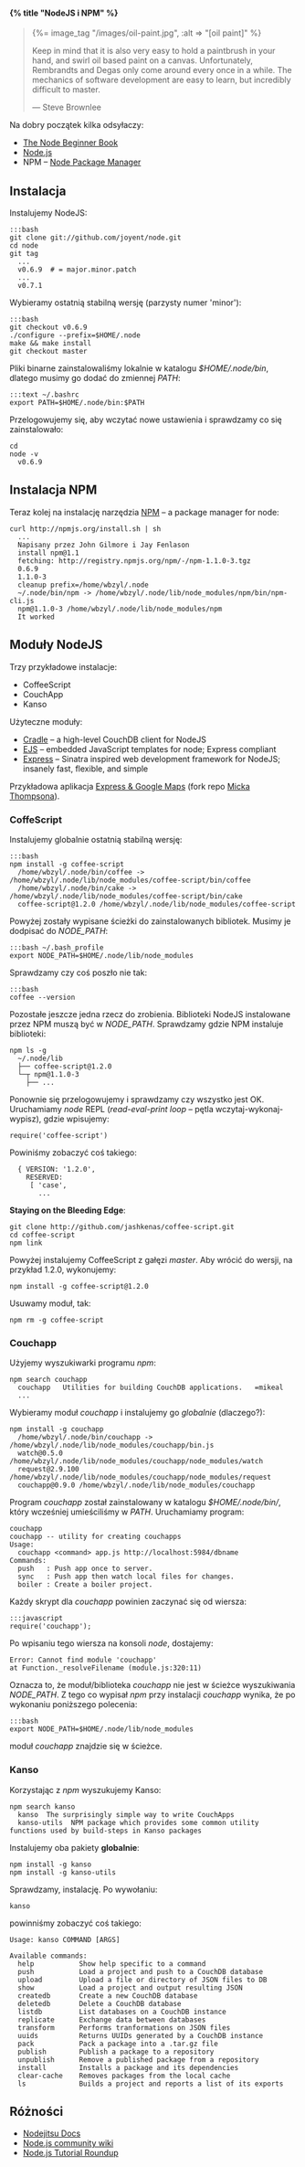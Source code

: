 #### {% title "NodeJS i NPM" %}

<blockquote>
 {%= image_tag "/images/oil-paint.jpg", :alt => "[oil paint]" %}
 <p>
   Keep in mind that it is also very easy to hold a paintbrush in
   your hand, and swirl oil based paint on a canvas. Unfortunately,
   Rembrandts and Degas only come around every once in a while. The
   mechanics of software development are easy to learn, but incredibly
   difficult to master.
 </p>
 <p class="author">— Steve Brownlee</p>
</blockquote>

Na dobry początek kilka odsyłaczy:

* [The Node Beginner Book](http://www.nodebeginner.org/)
* [Node.js](http://nodejs.org/)
* NPM – [Node Package Manager](http://npmjs.org/)


## Instalacja

Instalujemy NodeJS:

    :::bash
    git clone git://github.com/joyent/node.git
    cd node
    git tag
      ...
      v0.6.9  # = major.minor.patch
      ...
      v0.7.1

Wybieramy ostatnią stabilną wersję (parzysty numer 'minor'):

    :::bash
    git checkout v0.6.9
    ./configure --prefix=$HOME/.node
    make && make install
    git checkout master

Pliki binarne zainstalowaliśmy lokalnie w katalogu *$HOME/.node/bin*,
dlatego musimy go dodać do zmiennej *PATH*:

    :::text ~/.bashrc
    export PATH=$HOME/.node/bin:$PATH

Przelogowujemy się, aby wczytać nowe ustawienia
i sprawdzamy co się zainstalowało:

    cd
    node -v
      v0.6.9


## Instalacja NPM

Teraz kolej na instalację narzędzia [NPM](http://npmjs.org/)
– a package manager for node:

    curl http://npmjs.org/install.sh | sh
      ...
      Napisany przez John Gilmore i Jay Fenlason
      install npm@1.1
      fetching: http://registry.npmjs.org/npm/-/npm-1.1.0-3.tgz
      0.6.9
      1.1.0-3
      cleanup prefix=/home/wbzyl/.node
      ~/.node/bin/npm -> /home/wbzyl/.node/lib/node_modules/npm/bin/npm-cli.js
      npm@1.1.0-3 /home/wbzyl/.node/lib/node_modules/npm
      It worked


## Moduły NodeJS

Trzy przykładowe instalacje:

* CoffeeScript
* CouchApp
* Kanso

Użyteczne moduły:

* [Cradle](https://github.com/cloudhead/cradle) – a high-level CouchDB client for NodeJS
* [EJS](https://github.com/visionmedia/ejs) – embedded JavaScript templates for node;
  Express compliant
* [Express](https://github.com/visionmedia/express) – Sinatra inspired web development
  framework for NodeJS; insanely fast, flexible, and simple

Przykładowa aplikacja [Express & Google Maps](https://github.com/wbzyl/example_geohash_to_location)
(fork repo [Micka Thompsona](https://github.com/dthompson/example_geohash_to_location)).


### CoffeScript

Instalujemy globalnie ostatnią stabilną wersję:

    :::bash
    npm install -g coffee-script
      /home/wbzyl/.node/bin/coffee -> /home/wbzyl/.node/lib/node_modules/coffee-script/bin/coffee
      /home/wbzyl/.node/bin/cake -> /home/wbzyl/.node/lib/node_modules/coffee-script/bin/cake
      coffee-script@1.2.0 /home/wbzyl/.node/lib/node_modules/coffee-script

Powyżej zostały wypisane ścieżki do zainstalowanych bibliotek.
Musimy je dodpisać do *NODE_PATH*:

    :::bash ~/.bash_profile
    export NODE_PATH=$HOME/.node/lib/node_modules

Sprawdzamy czy coś poszło nie tak:

    :::bash
    coffee --version

Pozostałe jeszcze jedna rzecz do zrobienia. Biblioteki NodeJS
instalowane przez NPM muszą być w *NODE_PATH*.
Sprawdzamy gdzie NPM instaluje biblioteki:

    npm ls -g
      ~/.node/lib
      ├── coffee-script@1.2.0
      └─┬ npm@1.1.0-3
        ├── ...

Ponownie się przelogowujemy i sprawdzamy czy wszystko jest OK.
Uruchamiamy *node* REPL (*read-eval-print loop* – pętla
wczytaj-wykonaj-wypisz), gdzie wpisujemy:

    require('coffee-script')

Powiniśmy zobaczyć coś takiego:

      { VERSION: '1.2.0',
        RESERVED:
         [ 'case',
           ...

**Staying on the Bleeding Edge**:

    git clone http://github.com/jashkenas/coffee-script.git
    cd coffee-script
    npm link

Powyżej instalujemy CoffeeScript z gałęzi *master*.
Aby wrócić do wersji, na przykład 1.2.0, wykonujemy:

    npm install -g coffee-script@1.2.0

Usuwamy moduł, tak:

    npm rm -g coffee-script


### Couchapp

Użyjemy wyszukiwarki programu *npm*:

    npm search couchapp
      couchapp   Utilities for building CouchDB applications.   =mikeal
      ...

Wybieramy moduł *couchapp* i instalujemy go *globalnie* (dlaczego?):

    npm install -g couchapp
      /home/wbzyl/.node/bin/couchapp -> /home/wbzyl/.node/lib/node_modules/couchapp/bin.js
      watch@0.5.0 /home/wbzyl/.node/lib/node_modules/couchapp/node_modules/watch
      request@2.9.100 /home/wbzyl/.node/lib/node_modules/couchapp/node_modules/request
      couchapp@0.9.0 /home/wbzyl/.node/lib/node_modules/couchapp

Program *couchapp* został zainstalowany
w katalogu *$HOME/.node/bin/*, który wcześniej umieściliśmy
w *PATH*. Uruchamiamy program:

    couchapp
    couchapp -- utility for creating couchapps
    Usage:
      couchapp <command> app.js http://localhost:5984/dbname
    Commands:
      push   : Push app once to server.
      sync   : Push app then watch local files for changes.
      boiler : Create a boiler project.

Każdy skrypt dla *couchapp* powinien zaczynać się od wiersza:

    :::javascript
    require('couchapp');

Po wpisaniu tego wiersza na konsoli *node*, dostajemy:

    Error: Cannot find module 'couchapp'
    at Function._resolveFilename (module.js:320:11)

Oznacza to, że moduł/biblioteka *couchapp* nie jest w ścieżce
wyszukiwania *NODE_PATH*. Z tego co wypisał *npm* przy instalacji
*couchapp* wynika, że po wykonaniu poniższego polecenia:

    :::bash
    export NODE_PATH=$HOME/.node/lib/node_modules

moduł *couchapp* znajdzie się w ścieżce.


### Kanso

Korzystając z *npm* wyszukujemy Kanso:

    npm search kanso
      kanso  The surprisingly simple way to write CouchApps
      kanso-utils  NPM package which provides some common utility functions used by build-steps in Kanso packages

Instalujemy oba pakiety **globalnie**:

    npm install -g kanso
    npm install -g kanso-utils

Sprawdzamy, instalację. Po wywołaniu:

    kanso

powinniśmy zobaczyć coś takiego:

    Usage: kanso COMMAND [ARGS]

    Available commands:
      help           Show help specific to a command
      push           Load a project and push to a CouchDB database
      upload         Upload a file or directory of JSON files to DB
      show           Load a project and output resulting JSON
      createdb       Create a new CouchDB database
      deletedb       Delete a CouchDB database
      listdb         List databases on a CouchDB instance
      replicate      Exchange data between databases
      transform      Performs tranformations on JSON files
      uuids          Returns UUIDs generated by a CouchDB instance
      pack           Pack a package into a .tar.gz file
      publish        Publish a package to a repository
      unpublish      Remove a published package from a repository
      install        Installs a package and its dependencies
      clear-cache    Removes packages from the local cache
      ls             Builds a project and reports a list of its exports


## Różności

* [Nodejitsu Docs](http://docs.nodejitsu.com/)
* [Node.js community wiki](https://github.com/ry/node/wiki)
* [Node.js Tutorial Roundup](http://blogfreakz.com/node/node-js-tutorial-roundup/)
